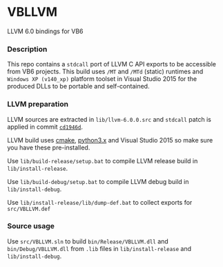 # VBLLVM
LLVM 6.0 bindings for VB6

### Description

This repo contains a `stdcall` port of LLVM C API exports to be accessible from VB6 projects. This build uses `/MT` and `/MTd` (static) runtimes and `Windows XP (v140_xp)` platform toolset in Visual Studio 2015 for the produced DLLs to be portable and self-contained.

### LLVM preparation

LLVM sources are extracted in `lib/llvm-6.0.0.src` and `stdcall` patch is applied in commit [`cd1946d`](https://github.com/wqweto/VBLLVM/commit/cd1946dfd8e83cc7ddc7e84d277cffd01f716712).

LLVM build uses [cmake](https://cmake.org/download/), [python3.x](https://www.python.org/downloads/) and Visual Studio 2015 so make sure you have these pre-installed.

Use `lib/build-release/setup.bat` to compile LLVM release build in `lib/install-release`.

Use `lib/build-debug/setup.bat` to compile LLVM debug build in `lib/install-debug`.

Use `lib/install-release/lib/dump-def.bat` to collect exports for `src/VBLLVM.def`

### Source usage

Use `src/VBLLVM.sln` to build `bin/Release/VBLLVM.dll` and `bin/Debug/VBLLVM.dll` from `.lib` files in `lib/install-release` and `lib/install-debug`.

